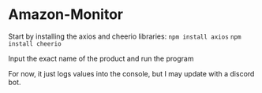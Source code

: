 # Amazon-Monitor

Start by installing the axios and cheerio libraries:
`npm install axios`
`npm install cheerio`

Input the exact name of the product and run the program

For now, it just logs values into the console, but I may update with a discord bot.
